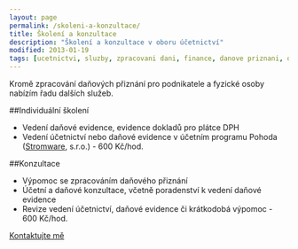 ```yaml
---
layout: page
permalink: /skoleni-a-konzultace/
title: Školení a konzultace
description: "Školení a konzultace v oboru účetnictví"
modified: 2013-01-19
tags: [ucetnictvi, sluzby, zpracovani dani, finance, danove priznani, osobni ucetnictvi]
---
```


Kromě zpracování daňových přiznání pro podnikatele a fyzické osoby nabízím řadu dalších služeb.


##Individuální školení
* Vedení daňové evidence, evidence dokladů pro plátce DPH
* Vedení účetnictví nebo daňové evidence v účetním programu Pohoda ([Stromware](http://www.stormware.cz/), s.r.o.) - 600 Kč/hod.

##Konzultace
* Výpomoc se zpracováním daňového přiznání
* Účetní a daňové konzultace, včetně poradenství k vedení daňové evidence
* Revize vedení účetnictví, daňové evidence či krátkodobá výpomoc - 600 Kč/hod.

<div markdown="0"><a href="{{ site.url }}/kontakt/" class="btn">Kontaktujte mě</a></div>
